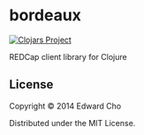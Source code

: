 bordeaux
========

[![Clojars Project](http://clojars.org/bordeaux/latest-version.svg)](http://clojars.org/bordeaux)

REDCap client library for Clojure

## License

Copyright © 2014 Edward Cho

Distributed under the MIT License.
